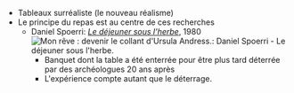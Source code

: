 - Tableaux surréaliste (le nouveau réalisme)
- Le principe du repas est au centre de ces recherches
	- Daniel Spoerri: [*Le déjeuner sous l'herbe*](https://www.nouvelobs.com/culture/20160930.OBS9123/les-derniers-secrets-du-dejeuner-sous-l-herbe-de-daniel-spoerri.html), 1980 ![Mon rêve : devenir le collant d'Ursula Andress.: Daniel Spoerri - Le  déjeuner sous l'herbe.](https://4.bp.blogspot.com/-2wKMNDlNqfw/Tt6ENfR3aEI/AAAAAAAAAFM/1IEOm4FIB0k/s1600/dej+ss.jpg)
		- Banquet dont la table a été enterrée pour être plus tard déterrée par des archéologues 20 ans après
		- L'expérience compte autant que le déterrage.